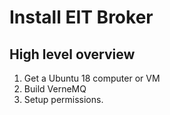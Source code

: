 # Install EIT Broker

## High level overview
1. Get a Ubuntu 18 computer or VM
2. Build VerneMQ
3. Setup permissions.